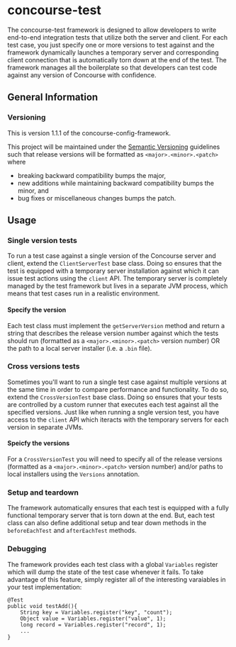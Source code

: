 concourse-test
=================

The concourse-test framework is designed to allow developers to write end-to-end integration tests that utilize both the server and client. For each test case, you just specify one or more versions to test against and the framework dynamically launches a temporary server and corresponding client connection that is automatically torn down at the end of the test. The framework manages all the boilerplate so that developers can test code against any version of Concourse with confidence.

## General Information

### Versioning

This is version 1.1.1 of the concourse-config-framework.

This project will be maintained under the [Semantic Versioning](http://semver.org)
guidelines such that release versions will be formatted as `<major>.<minor>.<patch>`
where

* breaking backward compatibility bumps the major,
* new additions while maintaining backward compatibility bumps the minor, and
* bug fixes or miscellaneous changes bumps the patch.

## Usage
### Single version tests
To run a test case against a single version of the Concourse server and client, extend the `ClientServerTest` base class. Doing so ensures that the test is equipped with a temporary server installation against which it can issue test actions using the `client` API. The temporary server is completely managed by the test framework but lives in a separate JVM process, which means that test cases run in a realistic environment.

#### Specify the version
Each test class must implement the `getServerVersion` method and return a string that describes the release version number against which the tests should run (formatted as a `<major>.<minor>.<patch>` version number) OR the path to a local server installer (i.e. a `.bin` file).

### Cross versions tests
Sometimes you'll want to run a single test case against multiple versions at the same time in order to compare performance and functionality. To do so, extend the `CrossVersionTest` base class. Doing so ensures that your tests are controlled by a custom runner that executes each test against all the specified versions. Just like when running a sngle version test, you have access to the `client` API which iteracts with the temporary servers for each version in separate JVMs.

#### Speicfy the versions
For a `CrossVersionTest` you will need to specify all of the release versions (formatted as a `<major>.<minor>.<patch>` version number) and/or paths to local installers using the `Versions` annotation.

### Setup and teardown
The framework automatically ensures that each test is equipped with a fully functional temporary server that is torn down at the end. But, each test class can also define additional setup and tear down methods in the `beforeEachTest` and `afterEachTest` methods.

### Debugging
The framework provides each test class with a global `Variables` register which will dump the state of the test case whenever it fails. To take advantage of this feature, simply register all of the interesting varaiables in your test implementation:
	
	@Test
	public void testAdd(){
		String key = Variables.register("key", "count");
		Object value = Variables.register("value", 1);
		long record = Variables.register("record", 1);
		...
	}

